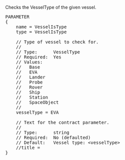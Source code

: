 Checks the VesselType of the given vessel.

<pre>
PARAMETER
{
    name = VesselIsType
    type = VesselIsType

    // Type of vessel to check for.
    //
    // Type:      VesselType
    // Required:  Yes
    // Values:
    //   Base
    //   EVA
    //   Lander
    //   Probe
    //   Rover
    //   Ship
    //   Station
    //   SpaceObject
    //
    vesselType = EVA

    // Text for the contract parameter.
    //
    // Type:      string
    // Required:  No (defaulted)
    // Default:   Vessel type: &lt;vesselType&gt;
    //title =
}
</pre>
